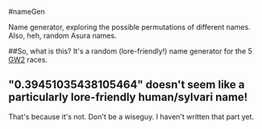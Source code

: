 #nameGen

Name generator, exploring the possible permutations of different names. Also, heh, random Asura names.

##So, what is this?
It's a random (lore-friendly!) name generator for the 5 [GW2](http://www.guildwars2.com) races. 

## "0.39451035438105464" doesn't seem like a particularly lore-friendly human/sylvari name!
That's because it's not. Don't be a wiseguy. I haven't written that part yet.
